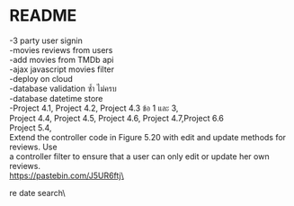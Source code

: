 # README

-3 party user signin \
-movies reviews from users \
-add movies from TMDb api \
-ajax javascript movies filter \
-deploy on cloud \
-database validation ซ้ำ ไม่ครบ \
-database datetime store \
-Project 4.1, Project 4.2, Project 4.3 ข้อ 1 และ 3,\
Project 4.4, Project 4.5, Project 4.6, Project 4.7,Project 6.6 \
Project 5.4, \
Extend the controller code in Figure 5.20 with edit and update methods for reviews. Use\
a controller filter to ensure that a user can only edit or update her own reviews.\
https://pastebin.com/J5UR6ftj\

re date search\
